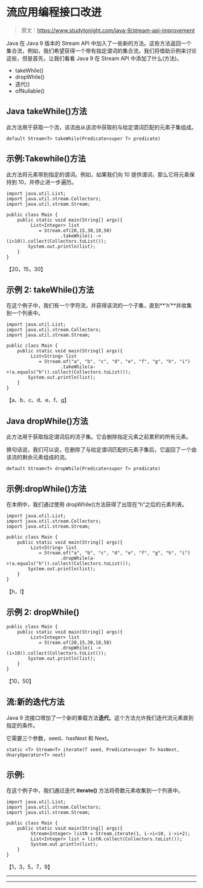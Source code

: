 # 流应用编程接口改进

> 原文：<https://www.studytonight.com/java-9/stream-api-improvement>

Java 在 Java 9 版本的 Stream API 中加入了一些新的方法。这些方法返回一个集合流，例如，我们希望获得一个带有指定谓词的集合流。我们将借助示例来讨论这些，但是首先，让我们看看 Java 9 在 Stream API 中添加了什么(方法)。

*   takeWhile()
*   dropWhile()
*   迭代()
*   ofNullable()

## Java takeWhile()方法

此方法用于获取一个流，该流由从该流中获取的与给定谓词匹配的元素子集组成。

```
default Stream<T> takeWhile(Predicate<super T> predicate)
```

## 示例:Takewhile()方法

此方法将元素带到指定的谓词。例如，如果我们向 10 提供谓词，那么它将元素保持到 10，并停止进一步遍历。

```
import java.util.List;
import java.util.stream.Collectors;
import java.util.stream.Stream;

public class Main { 
	public static void main(String[] args){  
		 List<Integer> list   
	        = Stream.of(20,15,30,10,50)  
	                .takeWhile(i -> (i>10)).collect(Collectors.toList());     
	    System.out.println(list);  
	}
}
```

【20，15，30】

## 示例 2: takeWhile()方法

在这个例子中，我们有一个字符流，并获得该流的一个子集，直到**‘h’**并收集到一个列表中。

```
import java.util.List;
import java.util.stream.Collectors;
import java.util.stream.Stream;

public class Main { 
	public static void main(String[] args){  
		 List<String> list   
	        = Stream.of("a", "b", "c", "d", "e", "f", "g", "h", "i")  
	                .takeWhile(a->!a.equals("h")).collect(Collectors.toList());     
	    System.out.println(list);  
	}
}
```

【a、b、c、d、e、f、g】

## Java dropWhile()方法

此方法用于获取指定谓词后的流子集。它会删除指定元素之前累积的所有元素。

换句话说，我们可以说，在删除了与给定谓词匹配的元素子集后，它返回了一个由该流的剩余元素组成的流。

```
default Stream<T> dropWhile(Predicate<super T> predicate)
```

## 示例:dropWhile()方法

在本例中，我们通过使用 dropWhile()方法获得了出现在“h”之后的元素列表。

```
import java.util.List;
import java.util.stream.Collectors;
import java.util.stream.Stream;

public class Main { 
	public static void main(String[] args){  
		 List<String> list   
	        = Stream.of("a", "b", "c", "d", "e", "f", "g", "h", "i")  
	                .dropWhile(a->!a.equals("h")).collect(Collectors.toList());     
	    System.out.println(list);  
	}
}
```

【h，I】

## 示例 2: dropWhile()

```
public class Main { 
	public static void main(String[] args){  
		 List<Integer> list   
	        = Stream.of(20,15,30,10,50)  
	                .dropWhile(i -> (i>10)).collect(Collectors.toList());     
	    System.out.println(list);  
	}
}
```

【10，50】

## 流:新的迭代方法

Java 9 流接口增加了一个新的重载方法**迭代**。这个方法允许我们迭代流元素直到指定的条件。

它需要三个参数，seed、hasNext 和 Next。

```
static <T> Stream<T> iterate(T seed, Predicate<super T> hasNext, UnaryOperator<T> next)
```

## 示例:

在这个例子中，我们通过迭代 **iterate()** 方法将奇数元素收集到一个列表中。

```
import java.util.List;
import java.util.stream.Collectors;
import java.util.stream.Stream;

public class Main { 
	public static void main(String[] args){    
	     Stream<Integer> listN = Stream.iterate(1, i->i<10, i->i+2);
	     List<Integer> list = listN.collect(Collectors.toList());
	     System.out.println(list);   
	}
}
```

【1，3，5，7，9】

* * *

* * *